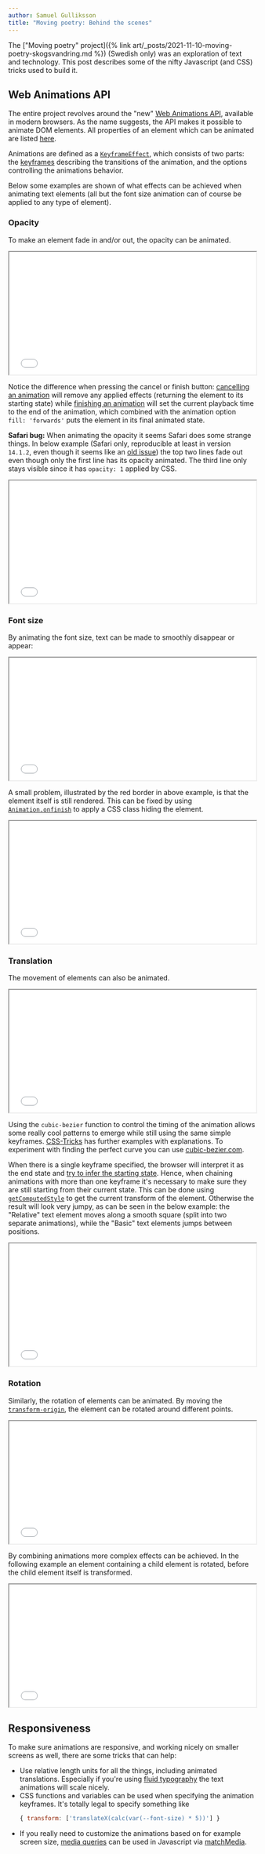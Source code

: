 ```yaml
---
author: Samuel Gulliksson
title: "Moving poetry: Behind the scenes"
---
```


The ["Moving poetry" project]({% link art/_posts/2021-11-10-moving-poetry-skogsvandring.md %}) (Swedish only) was an exploration of text and technology.
This post describes some of the nifty Javascript (and CSS) tricks used to build it.

## Web Animations API

The entire project revolves around the "new"
[Web Animations API](https://developer.mozilla.org/en-US/docs/Web/API/Web_Animations_API),
available in modern browsers.
As the name suggests, the API makes it possible to animate DOM elements.
All properties of an element which can be animated are listed
[here](https://developer.mozilla.org/en-US/docs/Web/CSS/CSS_animated_properties).

Animations are defined as a
[`KeyframeEffect`](https://developer.mozilla.org/en-US/docs/Web/API/KeyframeEffect/KeyframeEffect),
which consists of two parts: the
[keyframes](https://developer.mozilla.org/en-US/docs/Web/API/Web_Animations_API/Keyframe_Formats)
describing the transitions of the animation,
and the options controlling the animations behavior.

Below some examples are shown of what effects can be achieved when animating text elements
(all but the font size animation can of course be applied to any type of element).

### Opacity

To make an element fade in and/or out, the opacity can be animated.
<iframe src="/code-examples/index.html?url=/code-examples/2021-12-01-moving-poetry/opacity/basic" loading="lazy" width="100%" height="250"></iframe>

Notice the difference when pressing the cancel or finish button:
[cancelling an animation](https://developer.mozilla.org/en-US/docs/Web/API/Animation/cancel)
will remove any applied effects (returning the element to its starting state)
while
[finishing an animation](https://developer.mozilla.org/en-US/docs/Web/API/Animation/finish)
will set the current playback time to the end of the animation, which combined with the animation option `fill: 'forwards'` puts the element in its final animated state.

**Safari bug:** When animating the opacity it seems Safari does some strange things.
In below example (Safari only, reproducible at least in version `14.1.2`, even though it seems like an
[old issue](https://stackoverflow.com/a/10935121))
the top two lines fade out even though only the first line has its opacity animated.
The third line only stays visible since it has `opacity: 1` applied by CSS.
<iframe src="/code-examples/index.html?url=/code-examples/2021-12-01-moving-poetry/opacity/safari-fix" loading="lazy" width="100%" height="250"></iframe>


### Font size

By animating the font size, text can be made to smoothly disappear or appear:
<iframe src="/code-examples/index.html?url=/code-examples/2021-12-01-moving-poetry/fontsize/basic" loading="lazy" width="100%" height="250"></iframe>

A small problem, illustrated by the red border in above example, is that the element itself is still rendered.
This can be fixed by using
[`Animation.onfinish`](https://developer.mozilla.org/en-US/docs/Web/API/Animation/onfinish)
to apply a CSS class hiding the element.
<iframe src="/code-examples/index.html?url=/code-examples/2021-12-01-moving-poetry/fontsize/improved" loading="lazy" width="100%" height="250"></iframe>


### Translation

The movement of elements can also be animated.
<iframe src="/code-examples/index.html?url=/code-examples/2021-12-01-moving-poetry/translation/basic" loading="lazy" width="100%" height="250"></iframe>

Using the `cubic-bezier` function to control the timing of the animation
allows some really cool patterns to emerge while still using the same simple keyframes.
[CSS-Tricks](https://css-tricks.com/advanced-css-animation-using-cubic-bezier/)
has further examples with explanations.
To experiment with finding the perfect curve you can use [cubic-bezier.com](https://cubic-bezier.com).

When there is a single keyframe specified, the browser will interpret it as the end state and
[try to infer the starting state](https://developer.mozilla.org/en-US/docs/Web/API/Web_Animations_API/Keyframe_Formats#implicit_tofrom_keyframes).
Hence, when chaining animations with more than one keyframe it's necessary to make sure they are still starting from their current state.
This can be done using
[`getComputedStyle`](https://developer.mozilla.org/en-US/docs/Web/API/Window/getComputedStyle) to get the current transform of the element.
Otherwise the result will look very jumpy, as can be seen in the below example: the "Relative" text element moves along a smooth square (split into two separate animations),
while the "Basic" text elements jumps between positions.
<iframe src="/code-examples/index.html?url=/code-examples/2021-12-01-moving-poetry/translation/relative-chaining" loading="lazy" width="100%" height="250"></iframe>

### Rotation

Similarly, the rotation of elements can be animated.
By moving the
[`transform-origin`](https://developer.mozilla.org/en-US/docs/Web/CSS/transform-origin),
the element can be rotated around different points.
<iframe src="/code-examples/index.html?url=/code-examples/2021-12-01-moving-poetry/rotation/basic" loading="lazy" width="100%" height="250"></iframe>

By combining animations more complex effects can be achieved.
In the following example an element containing a child element is rotated,
before the child element itself is transformed.
<iframe src="/code-examples/index.html?url=/code-examples/2021-12-01-moving-poetry/rotation/complex" loading="lazy" width="100%" height="250"></iframe>


## Responsiveness

To make sure animations are responsive, and working nicely on smaller screens as well, there are some tricks that can help:
* Use relative length units for all the things, including animated translations. Especially if you're using
  [fluid typography](https://css-tricks.com/snippets/css/fluid-typography/) the text animations will scale nicely.
* CSS functions and variables can be used when specifying the animation keyframes. It's totally legal to specify something like
  ```js
  { transform: ['translateX(calc(var(--font-size) * 5))'] }
  ```
* If you really need to customize the animations based on for example screen size,
  [media queries](https://developer.mozilla.org/en-US/docs/Web/CSS/Media_Queries/Using_media_queries) can be used in Javascript via
  [matchMedia](https://developer.mozilla.org/en-US/docs/Web/API/Window/matchMedia).
